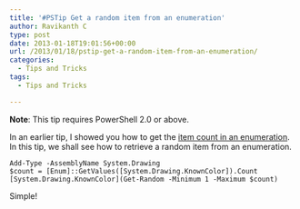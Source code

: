 ```yaml
---
title: '#PSTip Get a random item from an enumeration'
author: Ravikanth C
type: post
date: 2013-01-18T19:01:56+00:00
url: /2013/01/18/pstip-get-a-random-item-from-an-enumeration/
categories:
  - Tips and Tricks
tags:
  - Tips and Tricks

---
```

**Note**: This tip requires PowerShell 2.0 or above.

In an earlier tip, I showed you how to get the [item count in an enumeration][1]. In this tip, we shall see how to retrieve a random item from an enumeration.

```
Add-Type -AssemblyName System.Drawing
$count = [Enum]::GetValues([System.Drawing.KnownColor]).Count
[System.Drawing.KnownColor](Get-Random -Minimum 1 -Maximum $count)
```


Simple!

[1]: /2013/01/17/pstip-get-the-count-of-items-in-an-enumeration/